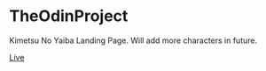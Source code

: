 # TheOdinProject

Kimetsu No Yaiba Landing Page. Will add more characters in future. 

<a href="https://debanjana-a11y.github.io/TheOdinProject/">Live</a>
